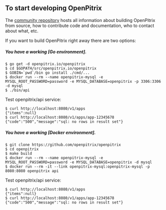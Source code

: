 ## To start developing OpenPitrix

The [community repository](https://github.com/openpitrix) hosts all information about
building OpenPitrix from source, how to contribute code
and documentation, who to contact about what, etc.

If you want to build OpenPitrix right away there are two options:

##### You have a working [Go environment].

```
$ go get -d openpitrix.io/openpitrix
$ cd $GOPATH/src/openpitrix.io/openpitrix
$ GOBIN=`pwd`/bin go install ./cmd/...
$ docker run --rm --name openpitrix-mysql -e MYSQL_ROOT_PASSWORD=password -e MYSQL_DATABASE=openpitrix -p 3306:3306 -d mysql
$ ./bin/api
```

Test openpitrix/api service:

```
$ curl http://localhost:8080/v1/apps
{"items":null}
$ curl http://localhost:8080/v1/apps/app-12345678
{"code":"500","message":"sql: no rows in result set"}
```

##### You have a working [Docker environment].

```
$ git clone https://github.com/openpitrix/openpitrix
$ cd openpitrix
$ make build
$ docker run --rm --name openpitrix-mysql -e MYSQL_ROOT_PASSWORD=password -e MYSQL_DATABASE=openpitrix -d mysql
$ docker run --rm -it --link openpitrix-mysql:openpitrix-mysql -p 8080:8080 openpitrix api
```

Test openpitrix/api service:

```
$ curl http://localhost:8080/v1/apps
{"items":null}
$ curl http://localhost:8080/v1/apps/app-12345678
{"code":"500","message":"sql: no rows in result set"}
```
